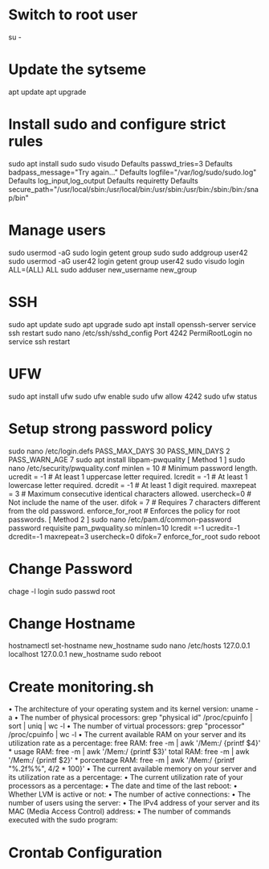 # Switch to root user
su -

# Update the sytseme
apt update 
apt upgrade 

# Install sudo and configure strict rules
sudo apt install sudo
sudo visudo
    Defaults    passwd_tries=3
    Defaults    badpass_message="Try again..."
    Defaults    logfile="/var/log/sudo/sudo.log"
    Defaults    log_input,log_output
    Defaults    requiretty
    Defaults    secure_path="/usr/local/sbin:/usr/local/bin:/usr/sbin:/usr/bin:/sbin:/bin:/snap/bin"

# Manage users
sudo usermod -aG sudo login
getent group sudo
sudo addgroup user42
sudo usermod -aG user42 login
getent group user42
sudo visudo
    login    ALL=(ALL) ALL
sudo adduser new_username new_group

# SSH
sudo apt update 
sudo apt upgrade 
sudo apt install openssh-server
service ssh restart
sudo nano /etc/ssh/sshd_config
    Port 4242
    PermiRootLogin no
service ssh restart

# UFW
sudo apt install ufw
sudo ufw enable
sudo ufw allow 4242
sudo ufw status

# Setup strong password policy
sudo nano /etc/login.defs
    PASS_MAX_DAYS   30
    PASS_MIN_DAYS   2
    PASS_WARN_AGE   7
sudo apt install libpam-pwquality
[ Method 1 ]
sudo nano /etc/security/pwquality.conf
    minlen = 10           # Minimum password length.
    ucredit = -1          # At least 1 uppercase letter required.
    lcredit = -1          # At least 1 lowercase letter required.
    dcredit = -1          # At least 1 digit required.
    maxrepeat = 3         # Maximum consecutive identical characters allowed.
    usercheck=0           # Not include the name of the user.
    difok = 7             # Requires 7 characters different from the old password.
    enforce_for_root      # Enforces the policy for root passwords.
[ Method 2 ]
sudo nano /etc/pam.d/common-password
    password    requisite         pam_pwquality.so minlen=10 lcredit =-1 ucredit=-1 dcredit=-1
    maxrepeat=3 usercheck=0 difok=7 enforce_for_root
sudo reboot

# Change Password
chage -l login
sudo passwd root

# Change Hostname
hostnamectl set-hostname new_hostname
sudo nano /etc/hosts
    127.0.0.1       localhost
    127.0.0.1       new_hostname
sudo reboot

# Create monitoring.sh
• The architecture of your operating system and its kernel version: uname -a
• The number of physical processors: grep "physical id" /proc/cpuinfo | sort | uniq | wc -l
• The number of virtual processors: grep "processor" /proc/cpuinfo | wc -l
• The current available RAM on your server and its utilization rate as a percentage:
    free RAM: free -m | awk '/Mem:/ {printf $4}'
    * usage RAM: free -m | awk '/Mem:/ {printf $3}'
    total RAM: free -m | awk '/Mem:/ {printf $2}'
    * porcentage RAM: free -m | awk '/Mem:/ {printf "%.2f%%", $4/$2 * 100}'
• The current available memory on your server and its utilization rate as a percentage: 
• The current utilization rate of your processors as a percentage: 
• The date and time of the last reboot: 
• Whether LVM is active or not: 
• The number of active connections: 
• The number of users using the server: 
• The IPv4 address of your server and its MAC (Media Access Control) address: 
• The number of commands executed with the sudo program: 
# Crontab Configuration
